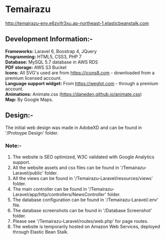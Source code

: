 # Temairazu
http://temairazu-env.e6zvjfr3xu.ap-northeast-1.elasticbeanstalk.com

## Development Information:-
 **Frameworks:** Laravel 6, Boostrap 4, JQuery\
 **Programming:** HTML5, CSS3, PHP 7\
 **Database:** MySQL 5.7 database in AWS RDS\
 **PDF storage:** AWS S3 Bucket\
 **Icons:** All SVG's used are from https://icons8.com - downloaded from a premium licensed account.\
 **Language support widget:** From https://weglot.com - through a premium account.\
 **Animations:** Animate.css (https://daneden.github.io/animate.css) \
 **Map:** By Google Maps.
 
 ## Design:-
 The initial web design was made in AdobeXD and can be found in '/Protoype Design' folder.
 
 ### Note:-
 1. The website is SEO optimized, W3C validated with Google Analytics support.
 2. All the website assets and css files can be found in '/Temairazu-Laravel/public' folder.
 3. All the views can be found in '/Temairazu-Laravel/resources/views' folder.
 4. The main controller can be found in '/Temairazu-Laravel/app/http/controllers/NewsController' folder.
 5. The database configuration can be found in '/Temairazu-Laravel/.env' file.
 6. The database screenshots can be found in '/Database Screenshot' folder.
 7. Please see '/Temairazu-Laravel/routes/web.php' for page routes.
 8. The website is temporarily hosted on Amazon Web Services, deployed through Elastic Bean Stalk. 
